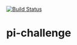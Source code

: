 [![Build Status](http://ec2-54-153-84-111.us-west-1.compute.amazonaws.com/buildStatus/icon?job=algorithm-pipeline)](http://ec2-54-153-84-111.us-west-1.compute.amazonaws.com/job/algorithm-pipeline/)
# pi-challenge
